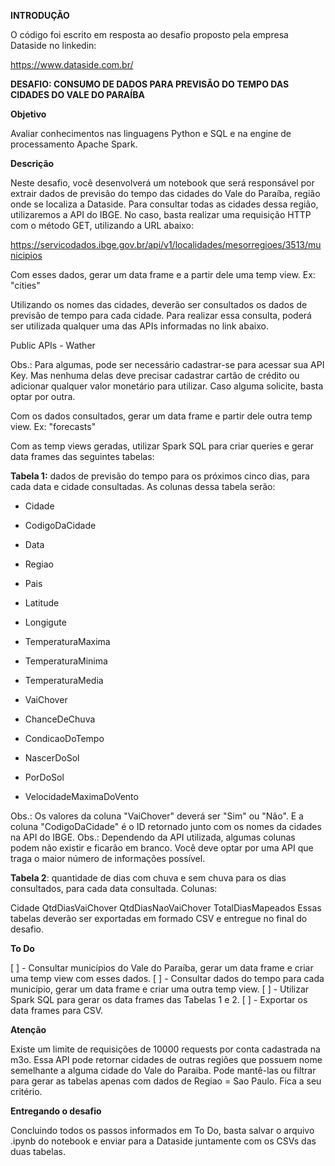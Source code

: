 **INTRODUÇÃO**


O código foi escrito em resposta ao desafio proposto pela empresa Dataside no linkedin:

<https://www.dataside.com.br/>


**DESAFIO: CONSUMO DE DADOS PARA PREVISÃO DO TEMPO DAS CIDADES DO VALE DO PARAÍBA**


**Objetivo**

Avaliar conhecimentos nas linguagens Python e SQL e na engine de processamento Apache Spark.

**Descrição**

Neste desafio, você desenvolverá um notebook que será responsável por extrair dados de previsão do tempo das cidades do Vale do Paraíba, região onde se localiza a Dataside. Para consultar todas as cidades dessa região, utilizaremos a API do IBGE. No caso, basta realizar uma requisição HTTP com o método GET, utilizando a URL abaixo:

<https://servicodados.ibge.gov.br/api/v1/localidades/mesorregioes/3513/municipios>

Com esses dados, gerar um data frame e a partir dele uma temp view. Ex: "cities"

Utilizando os nomes das cidades, deverão ser consultados os dados de previsão de tempo para cada cidade. Para realizar essa consulta, poderá ser utilizada qualquer uma das APIs informadas no link abaixo.

Public APIs - Wather

Obs.: Para algumas, pode ser necessário cadastrar-se para acessar sua API Key. Mas nenhuma delas deve precisar cadastrar cartão de crédito ou adicionar qualquer valor monetário para utilizar. Caso alguma solicite, basta optar por outra.

Com os dados consultados, gerar um data frame e partir dele outra temp view. Ex: "forecasts"

Com as temp views geradas, utilizar Spark SQL para criar queries e gerar data frames das seguintes tabelas:

**Tabela 1:** dados de previsão do tempo para os próximos cinco dias, para cada data e cidade consultadas. As colunas dessa tabela serão:

* Cidade

* CodigoDaCidade

* Data

* Regiao

* Pais

* Latitude

* Longigute

* TemperaturaMaxima

* TemperaturaMinima

* TemperaturaMedia

* VaiChover

* ChanceDeChuva

* CondicaoDoTempo

* NascerDoSol

* PorDoSol

* VelocidadeMaximaDoVento

Obs.: Os valores da coluna "VaiChover" deverá ser "Sim" ou "Não". E a coluna "CodigoDaCidade" é o ID retornado junto com os nomes da cidades na API do IBGE. Obs.: Dependendo da API utilizada, algumas colunas podem não existir e ficarão em branco. Você deve optar por uma API que traga o maior número de informações possível.

**Tabela 2**: quantidade de dias com chuva e sem chuva para os dias consultados, para cada data consultada. Colunas:

Cidade
QtdDiasVaiChover
QtdDiasNaoVaiChover
TotalDiasMapeados
Essas tabelas deverão ser exportadas em formado CSV e entregue no final do desafio.

**To Do**

[ ] - Consultar municípios do Vale do Paraíba, gerar um data frame e criar uma temp view com esses dados. [ ] - Consultar dados do tempo para cada município, gerar um data frame e criar uma outra temp view. [ ] - Utilizar Spark SQL para gerar os data frames das Tabelas 1 e 2. [ ] - Exportar os data frames para CSV.

**Atenção**

Existe um limite de requisições de 10000 requests por conta cadastrada na m3o.
Essa API pode retornar cidades de outras regiões que possuem nome semelhante a alguma cidade do Vale do Paraiba. Pode mantê-las ou filtrar para gerar as tabelas apenas com dados de Regiao = Sao Paulo. Fica a seu critério.

**Entregando o desafio**

Concluindo todos os passos informados em To Do, basta salvar o arquivo .ipynb do notebook e enviar para a Dataside juntamente com os CSVs das duas tabelas.





